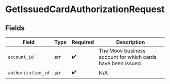 # GetIssuedCardAuthorizationRequest


## Fields

| Field                                                       | Type                                                        | Required                                                    | Description                                                 |
| ----------------------------------------------------------- | ----------------------------------------------------------- | ----------------------------------------------------------- | ----------------------------------------------------------- |
| `account_id`                                                | *str*                                                       | :heavy_check_mark:                                          | The Moov business account for which cards have been issued. |
| `authorization_id`                                          | *str*                                                       | :heavy_check_mark:                                          | N/A                                                         |